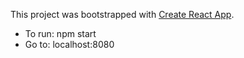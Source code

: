 This project was bootstrapped with [Create React App](https://github.com/facebookincubator/create-react-app).

- To run: npm start
- Go to: localhost:8080
